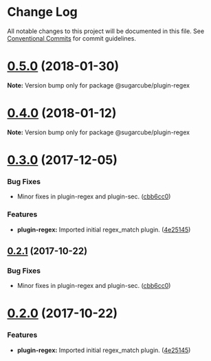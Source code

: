 # Change Log

All notable changes to this project will be documented in this file.
See [Conventional Commits](https://conventionalcommits.org) for commit guidelines.

<a name="0.5.0"></a>
# [0.5.0](https://gitlab.com/sugarcube/sugarcube/tree/master/packages/plugin-regex/compare/v0.4.0...v0.5.0) (2018-01-30)




**Note:** Version bump only for package @sugarcube/plugin-regex

<a name="0.4.0"></a>
# [0.4.0](https://gitlab.com/sugarcube/sugarcube/tree/master/packages/plugin-regex/compare/v0.3.0...v0.4.0) (2018-01-12)




**Note:** Version bump only for package @sugarcube/plugin-regex

<a name="0.3.0"></a>
# [0.3.0](https://gitlab.com/sugarcube/sugarcube/tree/master/packages/plugin-regex/compare/v0.1.0...v0.3.0) (2017-12-05)


### Bug Fixes

* Minor fixes in plugin-regex and plugin-sec. ([cbb6cc0](https://gitlab.com/sugarcube/sugarcube/tree/master/packages/plugin-regex/commit/cbb6cc0))


### Features

* **plugin-regex:** Imported initial regex_match plugin. ([4e25145](https://gitlab.com/sugarcube/sugarcube/tree/master/packages/plugin-regex/commit/4e25145))




<a name="0.2.1"></a>
## [0.2.1](https://gitlab.com/sugarcube/sugarcube/tree/master/packages/plugin-regex/compare/v0.2.0...v0.2.1) (2017-10-22)


### Bug Fixes

* Minor fixes in plugin-regex and plugin-sec. ([cbb6cc0](https://gitlab.com/sugarcube/sugarcube/tree/master/packages/plugin-regex/commit/cbb6cc0))




<a name="0.2.0"></a>
# [0.2.0](https://gitlab.com/sugarcube/sugarcube/tree/master/packages/plugin-regex/compare/v0.1.0...v0.2.0) (2017-10-22)


### Features

* **plugin-regex:** Imported initial regex_match plugin. ([4e25145](https://gitlab.com/sugarcube/sugarcube/tree/master/packages/plugin-regex/commit/4e25145))
